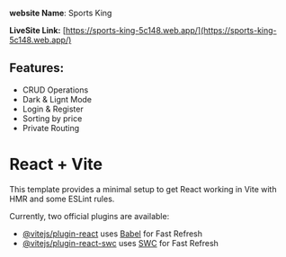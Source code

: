 **website Name**: Sports King

**LiveSite Link:** [https://sports-king-5c148.web.app/](https://sports-king-5c148.web.app/)

## Features: 

- CRUD Operations
- Dark & Lignt Mode
- Login & Register
- Sorting by price
- Private Routing 


# React + Vite

This template provides a minimal setup to get React working in Vite with HMR and some ESLint rules.

Currently, two official plugins are available:

- [@vitejs/plugin-react](https://github.com/vitejs/vite-plugin-react/blob/main/packages/plugin-react/README.md) uses [Babel](https://babeljs.io/) for Fast Refresh
- [@vitejs/plugin-react-swc](https://github.com/vitejs/vite-plugin-react-swc) uses [SWC](https://swc.rs/) for Fast Refresh
